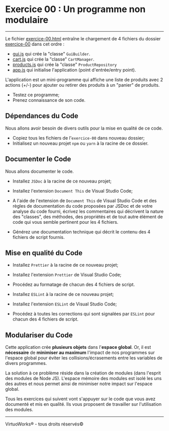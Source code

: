 # Exercice 00 : Un programme non modulaire

---

Le fichier [exercice-00.html](./exercice-00/exercice-00.html) entraîne le chargement de 4 fichiers du dossier [exercice-00](./exercice-00/src) dans cet ordre :
  - [gui.js](exercice-00/src/gui.js) qui crée la "classe" `GuiBuilder`.
  - [cart.js](exercice-00/src/cart.js)  qui crée la "classe" `CartManager`.
  - [products.js](exercice-00/src/products.js) qui crée la "classe" `ProductRepository`
  - [app.js](exercice-00/src/app.js) qui initialise l'application (point d'entrée/entry point).

L'application est un mini-programme qui affiche une liste de produits avec 2 actions (+/-) pour ajouter ou retirer des produits à un "panier" de produits.

- Testez ce programme;
- Prenez connaissance de son code.

## Dépendances du Code

Nous allons avoir besoin de divers outils pour la mise en qualité de ce code.

 * Copiez tous les fichiers de l'```exercice-00``` dans nouveau dossier;
 * Initialisez un nouveau projet ```npm``` ou ```yarn``` à la racine de ce dossier.
## Documenter le Code

Nous allons documenter le code.

 * Installez ```JSDoc``` à la racine de ce nouveau projet;

 * Installez l'extension ```Document This``` de Visual Studio Code;

 * A l'aide de l'extension de ```Document This``` de Visual Studio Code et
   des règles de documentation du code proposées par JSDoc et de votre analyse
   du code fourni, écrivez les commentaires qui décrivent la nature des "classes",
   des méthodes, des propriétés et de tout autre élément de code qui vous
   semble pertinent pour les 4 fichiers.

 * Générez une documentation technique qui décrit le contenu des 4 fichiers de
   script fournis.

## Mise en qualité du Code

 * Installez ```Prettier``` à la racine de ce nouveau projet;

 * Installez l'extension ```Prettier``` de Visual Studio Code;

 * Procédez au formatage de chacun des 4 fichiers de script.

 * Installez ```ESLint``` à la racine de ce nouveau projet;

 * Installez l'extension ```ESLint``` de Visual Studio Code;

 * Procédez à toutes les corrections qui sont signalées par ```ESLint```
   pour chacun des 4 fichiers de script.

## Modulariser du Code

Cette application crée __plusieurs objets__ dans l'__espace global__. Or, il est __nécessaire__ de __minimiser au maximum__ l'impact de nos programmes sur l'espace global pour éviter les collisions/écrasements entre les variables de divers programmes.

La solution à ce problème réside dans la création de modules (dans l'esprit des modules de Node JS). L'espace mémoire des modules est isolé les uns des autres et nous permet ainsi de minimiser notre impact sur l'espace global.

Tous les exercices qui suivent vont s'appuyer sur le code que vous avez documenté
et mis en qualité. Ils vous proposent de travailler sur l'utilisation des modules.

---

VirtuoWorks® - tous droits réservés©